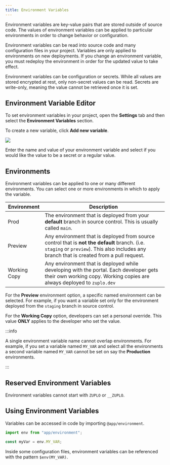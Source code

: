 ```yaml
---
title: Environment Variables
---
```


Environment variables are key-value pairs that are stored outside of source code. The values of environment variables can be applied to particular environments in order to change behavior or configuration.

Environment variables can be read into source code and many configuration files in your project. Variables are only applied to environments on new deployments. If you change an environment variable, you must redeploy the environment in order for the updated value to take effect.

Environment variables can be configuration or secrets. While all values are stored encrypted at rest, only non-secret values can be read. Secrets are write-only, meaning the value cannot be retrieved once it is set.

## Environment Variable Editor

To set environment variables in your project, open the <SettingsTabIcon /> **Settings** tab and then select the **Environment Variables** section.

To create a new variable, click **Add new variable**.

![](https://cdn.zuplo.com/assets/bec84962-0139-4371-b3fd-a30e70860169.png)

Enter the name and value of your environment variable and select if you would like the value to be a secret or a regular value.

## Environments

Environment variables can be applied to one or many different environments. You can select one or more environments in which to apply the variable.

| Environment  | Description                                                                                                                                                                                |
| ------------ | ------------------------------------------------------------------------------------------------------------------------------------------------------------------------------------------ |
| Prod         | The environment that is deployed from your **default** branch in source control. This is usually called `main`.                                                                            |
| Preview      | Any environment that is deployed from source control that is **not the default** branch. (i.e. `staging` or `preview`). This also includes any branch that is created from a pull request. |
| Working Copy | Any environment that is deployed while developing with the portal. Each developer gets their own working copy. Working copies are always deployed to `zuplo.dev`                           |

For the **Preview** environment option, a specific named environment can be selected. For example, if you want a variable set only for the environment deployed from the `staging` branch in source control.

For the **Working Copy** option, developers can set a personal override. This value **ONLY** applies to the developer who set the value.

:::info

A single environment variable name cannot overlap environments. For example, if you set a variable named `MY_VAR` and select all the environments a second variable named `MY_VAR` cannot be set on say the **Production** environments.

:::

## Reserved Environment Variables

Environment variables cannot start with `ZUPLO` or `__ZUPLO`.

## Using Environment Variables

Variables can be accessed in code by importing `@app/environment`.

```ts
import env from "app/environment";

const myVar = env.MY_VAR;
```

Inside some configuration files, environment variables can be referenced with the pattern `$env(MY_VAR)`.
